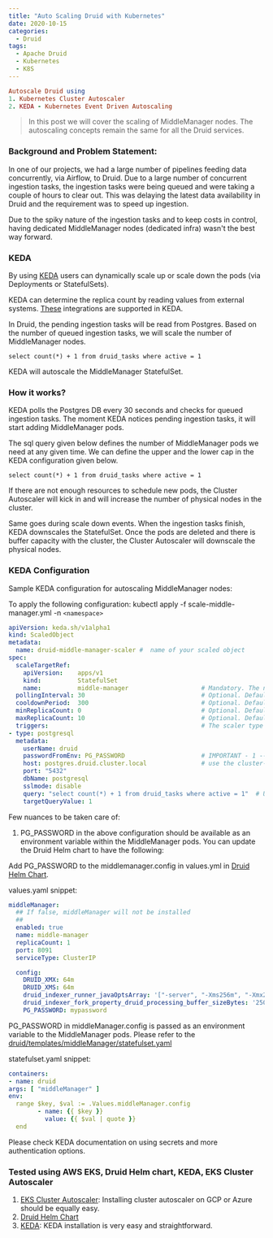 ```yaml
---
title: "Auto Scaling Druid with Kubernetes"
date: 2020-10-15
categories:
  - Druid
tags:
  - Apache Druid
  - Kubernetes
  - K8S
---
```


```ruby
Autoscale Druid using 
1. Kubernetes Cluster Autoscaler 
2. KEDA - Kubernetes Event Driven Autoscaling
```

> In this post we will cover the scaling of MiddleManager nodes. The autoscaling concepts remain the same for all the Druid services.

### Background and Problem Statement: 
In one of our projects, we had a large number of pipelines feeding data concurrently, via Airflow, to Druid. Due to a large number of concurrent ingestion tasks, the ingestion tasks were being queued and were taking a couple of hours to clear out. This was delaying the latest data availability in Druid and the requirement was to speed up ingestion.

Due to the spiky nature of the ingestion tasks and to keep costs in control, having dedicated MiddleManager nodes (dedicated infra) wasn't the best way forward.

### KEDA 

By using [KEDA](https://keda.sh/) users can dynamically scale up or scale down the pods (via Deployments or StatefulSets).

KEDA can determine the replica count by reading values from external systems. [These](https://keda.sh/docs/2.0/scalers/) integrations are supported in KEDA.

In Druid, the pending ingestion tasks will be read from Postgres. Based on the number of queued ingestion tasks, we will scale the number of MiddleManager nodes.


```
select count(*) + 1 from druid_tasks where active = 1
```
KEDA will autoscale the MiddleManager StatefulSet.


### How it works?
KEDA polls the Postgres DB every 30 seconds and checks for queued ingestion tasks. The moment KEDA notices pending ingestion tasks, it will start adding MiddleManager pods. 

The sql query given below defines the number of MiddleManager pods we need at any given time. We can define the upper and the lower cap in the KEDA configuration given below.

```
select count(*) + 1 from druid_tasks where active = 1
```

If there are not enough resources to schedule new pods, the Cluster Autoscaler will kick in and will increase the number of physical nodes in the cluster.

Same goes during scale down events. When the ingestion tasks finish, KEDA downscales the StatefulSet. 
Once the pods are deleted and there is buffer capacity with the cluster, the Cluster Autoscaler will downscale the physical nodes.

### KEDA Configuration

Sample KEDA configuration for autoscaling MiddleManager nodes:

To apply the following configuration: kubectl apply -f scale-middle-manager.yml -n `<namespace>`

```yml
apiVersion: keda.sh/v1alpha1
kind: ScaledObject
metadata:
  name: druid-middle-manager-scaler #  name of your scaled object
spec:
  scaleTargetRef:
    apiVersion:    apps/v1  
    kind:          StatefulSet                       
    name:          middle-manager                    # Mandatory. The name of the middle-manager StatefulSet in your installation
  pollingInterval: 30                                # Optional. Default: 30 seconds
  cooldownPeriod:  300                               # Optional. Default: 300 seconds
  minReplicaCount: 0                                 # Optional. Default: 0
  maxReplicaCount: 10                                # Optional. Default: 100
  triggers:                                          # The scaler type         
- type: postgresql
  metadata:
    userName: druid
    passwordFromEnv: PG_PASSWORD                     # IMPORTANT - 1 -- PLEASE READ BELOW ABOUT PROVIDING THE PASSWORD
    host: postgres.druid.cluster.local               # use the cluster-wide namespace as KEDA as lives in a different namespace from your postgres
    port: "5432"
    dbName: postgresql
    sslmode: disable
    query: "select count(*) + 1 from druid_tasks where active = 1"  # Users can define their own logic here.
    targetQueryValue: 1 
```

Few nuances to be taken care of: 

1. PG_PASSWORD in the above configuration should be available as an environment variable within the MiddleManager pods. 
You can update the Druid Helm chart to have the following:

Add PG_PASSWORD to the middlemanager.config in values.yml in [Druid Helm Chart](https://github.com/helm/charts/tree/master/incubator/druid).

values.yaml snippet:

```yml
middleManager:
  ## If false, middleManager will not be installed
  ##
  enabled: true
  name: middle-manager
  replicaCount: 1
  port: 8091
  serviceType: ClusterIP

  config:
    DRUID_XMX: 64m
    DRUID_XMS: 64m
    druid_indexer_runner_javaOptsArray: '["-server", "-Xms256m", "-Xmx256m", "-XX:MaxDirectMemorySize=300m", "-Duser.timezone=UTC", "-Dfile.encoding=UTF-8", "-XX:+ExitOnOutOfMemoryError", "-Djava.util.logging.manager=org.apache.logging.log4j.jul.LogManager"]'
    druid_indexer_fork_property_druid_processing_buffer_sizeBytes: '25000000'
    PG_PASSWORD: mypassword
```

PG_PASSWORD in middleManager.config is passed as an environment variable to the MiddleManager pods. 
Please refer to the [druid/templates/middleManager/statefulset.yaml](https://github.com/helm/charts/blob/master/incubator/druid/templates/middleManager/statefulset.yaml#L78)

statefulset.yaml snippet:
```yml
containers:
- name: druid
args: [ "middleManager" ]
env:
  range $key, $val := .Values.middleManager.config
        - name: {{ $key }}
          value: {{ $val | quote }}
  end
```


Please check KEDA documentation on using secrets and more authentication options.

### Tested using AWS EKS, Druid Helm chart, KEDA, EKS Cluster Autoscaler

1. [EKS Cluster Autoscaler](https://docs.aws.amazon.com/eks/latest/userguide/cluster-autoscaler.html): Installing cluster autoscaler on GCP or Azure should be equally easy.
3. [Druid Helm Chart](https://github.com/helm/charts/tree/master/incubator/druid)
4. [KEDA](https://keda.sh/): KEDA installation is very easy and straightforward.
